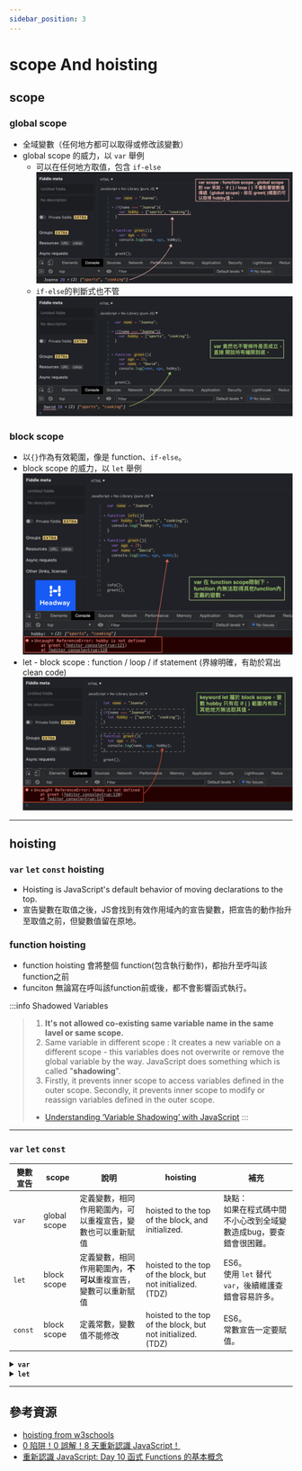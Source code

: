 ```yaml
---
sidebar_position: 3
---
```


# scope And hoisting
## scope
### global scope
- 全域變數（任何地方都可以取得或修改該變數）
- global scope 的威力，以 `var` 舉例
    - 可以在任何地方取值，包含 `if-else`
    ![js_var_feature_01](../../static/img/docs/js/js_var_feature_01.png)
    - `if-else`的判斷式也不管
    ![js_var_feature_02](../../static/img/docs/js/js_var_feature_02.png)

### block scope
- 以`{}`作為有效範圍，像是 function、`if-else`。
- block scope 的威力，以 `let` 舉例
    ![js_let_feature_01](../../static/img/docs/js/js_let_feature_01.png)
- let - block scope : function / loop / if statement (界線明確，有助於寫出 clean code)
    ![js_let_feature_02](../../static/img/docs/js/js_let_feature_02.png)

---

## hoisting
### `var` `let` `const` hoisting
- Hoisting is JavaScript's default behavior of moving declarations to the top.
- 宣告變數在取值之後，JS會找到有效作用域內的宣告變數，把宣告的動作抬升至取值之前，但變數值留在原地。

### function hoisting
- function hoisting 會將整個 function(包含執行動作)，都抬升至呼叫該function之前
- funciton 無論寫在呼叫該function前或後，都不會影響函式執行。

:::info Shadowed Variables
> 1. **It's not allowed co-existing same variable name in the same lavel or same scope.**
> 2. Same variable in different scope : It creates a new variable on a different scope - this variables does not overwrite or remove the global variable by the way. JavaScript does something which is called "**shadowing**".
> 3. Firstly, it prevents inner scope to access variables defined in the outer scope. 
Secondly, it prevents inner scope to modify or reassign variables defined in the outer scope.
> - [Understanding ‘Variable Shadowing’ with JavaScript](https://mayuminishimoto.medium.com/understanding-variable-shadowing-with-javascript-58fc108c8f03)
:::

---
### `var` `let` `const`

|變數宣告|scope       |說明                   |hoisting|補充 |
|-------|------------|----------------------|----|----|
|`var`  |global scope|定義變數，相同作用範圍內，可以重複宣告，變數也可以重新賦值| hoisted to the top of the block, and initialized.|缺點：<br />如果在程式碼中間不小心改到全域變數造成bug，要查錯會很困難。|
|`let`  |block scope |定義變數，相同作用範圍內，**不可以**重複宣告，變數可以重新賦值| hoisted to the top of the block, but not initialized.(TDZ)|ES6。<br />使用 `let` 替代 `var`，後續維護查錯會容易許多。|
|`const`|block scope |定義常數，變數值不能修改  | hoisted to the top of the block, but not initialized.(TDZ)|ES6。<br />常數宣告一定要賦值。|


<details>
  <summary>
    <strong><code>var</code></strong>
  </summary>

#### 定義變數，相同作用範圍內，可以重複宣告，變數也可以重新賦值。

```js
    // 相同作用範圍內，可以重複宣告
    var name = "Joanna";
    var name = "David";

    console.log(name); // David
```

```js
    // 重複宣告
    var name = "Joanna";
    name = "Outer and reAssign";

    function sayName(){
        name = "Inside function"

        console.log(name); // "Inside function"
        alert(name);
    }

    console.log(name);     // "Outer and reAssign"
```

```js

    var name = "Joanna";    // -----> global scope

    function greeting(){
        var name = "David"; // -----> block scope

        return `Hi, ${name}.`;
    }

    console.log(greeting()); // Hi, David.
    console.log(name);       // Joanna
```

---

### 使用 `var` 危險的原因
宣告`var`可能會遇到幾種情況：
#### 情況一 : function內外都有宣告var變數x  
-  兩者為獨立的變數個體。

![js_var_scope_01](../../static/img/docs/js/js_var_scope_01.png)

#### 情況二 :  function外有宣告var變數x 與 function內沒有宣告var變數x 
- function內找不到該變數，會一層層往外找，直到全域變數。
- function可以往外找已宣告變數，但外層無法往function內取得內部變數。

![js_var_scope_02](../../static/img/docs/js/js_var_scope_02.png)

#### 情況三 : function外有宣告var變數x，function內沒有使用var宣告變數x，而是重新賦值;   
- 因為 function內沒有使用var宣告變數x，結果往外找到有使用var宣告的全域變數，**結果也同時改變全域變數值**。
- 非常危險，強烈建議避免。

![js_var_scope_03](../../static/img/docs/js/js_var_scope_03.png)

#### 情況四 : function內外都有宣告var變數x，並在function內宣告var前加入console.log(x);
1. 在function內console.log(x); 會先在函式內找尋變數x
2. 啊!找到了! 結果var有變數提升的特性(Hoisting)，只把var宣告語法提升，變數值留在原位。
3. function內console.log(x); 找到該變數宣告，但沒有值，故顯示undefined.

- 因為var有變數提升的特性，故強烈建議會用到的變數都放在scope最上面宣告完成後再使用。
- 或者改用let宣告變數，let沒有變數提升的特性。(但宣告還是要寫在執行指令前面，不然還是一樣顯示Uncaught ReferenceError.)
- 只要變數有被宣告，使用的時候就不會有錯誤，否則會顯示ReferenceError.(撰寫時顯示錯誤，可以有效在上線前除錯)

![js_var_scope_04](../../static/img/docs/js/js_var_scope_04.png)

</details>

<details>
  <summary>
    <strong><code>let</code></strong>
  </summary>

#### 定義變數，相同作用範圍內，**不可以**重複宣告，變數可以重新賦值

```js
    // (Ｏ) 變數可以重新賦值
    let name = "Joanna";
    name = "David";
```

```js
    // (X) 不可以重複宣告
    let name = "Joanna";
    let name = "David";
```
:::warning 錯誤顯示如下
Uncaught SyntaxError: Identifier 'name' has already been declared 
:::

---

#### 情況一 : function內外都有let宣告變數number 
-  兩者為獨立的變數個體。

```js
    let number = 10;       // -----> global scope

    function add(num){
        let number = -310; // -----> block scope
        
        return  number + num;
    }

    console.log(add(30));  // -280
    console.log("outer number:", number); // 10
```

#### 情況二 : function外有let宣告變數number 與 function內沒有let宣告變數number   
- function 內找不到，就是往外來用。

```js
    let number = 10;    // -----> global scope

    function add(num){
       return  number + num;
    }

    console.log(add(30)); // 40
```

#### 情況三 : function外有let宣告變數number，function內沒有使用let宣告變數number，而是重新賦值;  
- 因為 `let` 接受重新賦值的特性，所以在 function 內重新賦值，會影響的全域變數。
- 非常危險，強烈建議避免。

```js
    let number = 10;    // -----> global scope

    function add(num){
        number = -200;
        return  number + num;
    }

    console.log(add(30)); // 40
    console.log("outer number:", number); // -200
```

#### 情況四 : function內外都有宣告let宣告變數number，並在function內宣告let前加入console.log(number);
- `let` hoisting不會針對提升變數做 initialized，所以在 hoisting declare variable 到 變數值之間，會形成TDZ（Temper Dead Zone），因為取不到值而產生error.

```js
    let number = 10;       // -----> global scope

    function add(num){
        console.log("before block scope assign: ", number);
        let number = -310;
        
        return  number + num;
    }

    console.log(add(30));
    console.log("outer number:", number); 
```

</details>

---

## 參考資源
- [hoisting from w3schools](https://www.w3schools.com/js/js_hoisting.asp)
- [0 陷阱！0 誤解！8 天重新認識 JavaScript！](https://www.books.com.tw/products/0010832387)
- [重新認識 JavaScript: Day 10 函式 Functions 的基本概念](https://ithelp.ithome.com.tw/articles/10191549c)

